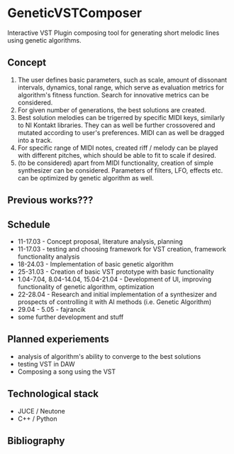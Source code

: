 # GeneticVSTComposer

Interactive VST Plugin composing tool for generating short melodic lines using genetic algorithms.

## Concept
1. The user defines basic parameters, such as scale, amount of dissonant intervals, dynamics, tonal range, which serve as evaluation metrics for algorithm's fitness function. Search for innovative metrics can be considered.
2. For given number of generations, the best solutions are created.
3. Best solution melodies can be trigerred by specific MIDI keys, similarly to NI Kontakt libraries. They can as well be further crossovered and mutated according to user's preferences. MIDI can as well be dragged into a track.
4. For specific range of MIDI notes, created riff / melody can be played with different pitches, which should be able to fit to scale if desired.
5. (to be considered) apart from MIDI functionality, creation of simple synthesizer can be considered. Parameters of filters, LFO, effects etc. can be optimized by genetic algorithm as well.

## Previous works???

## Schedule
- 11-17.03 - Concept proposal, literature analysis, planning
- 11-17.03 - testing and choosing framework for VST creation, framework functionality analysis
- 18-24.03 - Implementation of basic genetic algorithm
- 25-31.03 - Creation of basic VST prototype with basic functionality
- 1.04-7.04, 8.04-14.04, 15.04-21.04 - Development of UI, improving functionality of genetic algorithm, optimization
- 22-28.04 - Research and initial implementation of a synthesizer and prospects of controlling it with AI methods (i.e. Genetic Algorithm)
- 29.04 - 5.05 - fajrancik
- some further development and stuff

## Planned experiements
- analysis of algorithm's ability to converge to the best solutions
- testing VST in DAW
- Composing a song using the VST

## Technological stack
- JUCE / Neutone
- C++ / Python

## Bibliography

